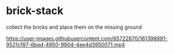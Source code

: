 
# brick-stack
collect the bricks and place them on the missing ground 

https://user-images.githubusercontent.com/65722870/161398891-9521cf87-6bed-4950-9904-4ee4d3950071.mp4
